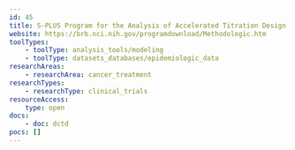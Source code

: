 ```yaml
---
id: 45
title: S-PLUS Program for the Analysis of Accelerated Titration Design
website: https://brb.nci.nih.gov/programdownload/Methodologic.htm
toolTypes:
    - toolType: analysis_tools/modeling
    - toolType: datasets_databases/epidemiologic_data
researchAreas:
    - researchArea: cancer_treatment
researchTypes:
    - researchType: clinical_trials
resourceAccess:
    type: open
docs:
    - doc: dctd
pocs: []        
---
```

